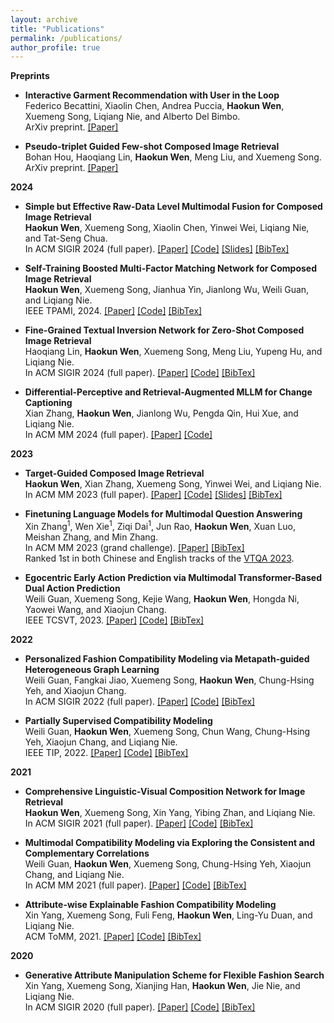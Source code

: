 ```yaml
---
layout: archive
title: "Publications"
permalink: /publications/
author_profile: true
---
```


**Preprints**  
  - **Interactive Garment Recommendation with User in the Loop**    
    Federico Becattini, Xiaolin Chen, Andrea Puccia, **Haokun Wen**, Xuemeng Song, Liqiang Nie, and Alberto Del Bimbo.  
    ArXiv preprint. [[Paper]](https://arxiv.org/abs/2402.11627)  

  - **Pseudo-triplet Guided Few-shot Composed Image Retrieval**    
    Bohan Hou, Haoqiang Lin, **Haokun Wen**, Meng Liu, and Xuemeng Song.  
    ArXiv preprint. [[Paper]](https://arxiv.org/abs/2407.06001)  

**2024**  
  - **Simple but Effective Raw-Data Level Multimodal Fusion for Composed Image Retrieval**   
    **Haokun Wen**, Xuemeng Song, Xiaolin Chen, Yinwei Wei, Liqiang Nie, and Tat-Seng Chua.      
    In ACM SIGIR 2024 (full paper). [[Paper]](https://arxiv.org/abs/2404.15875) [[Code]](https://github.com/haokunwen/DQU-CIR) [[Slides]](http://haokunwen.github.io/files/SIGIR24_DQU-CIR.pdf) [[BibTex]](https://dblp.org/rec/conf/sigir/WenSCWNC24.html?view=bibtex)  

  - **Self-Training Boosted Multi-Factor Matching Network for Composed Image Retrieval**    
    **Haokun Wen**, Xuemeng Song, Jianhua Yin, Jianlong Wu, Weili Guan, and Liqiang Nie.   
    IEEE TPAMI, 2024. [[Paper]](https://ieeexplore.ieee.org/abstract/document/10373096) [[Code]](https://anosite.wixsite.com/limn) [[BibTex]](https://dblp.org/rec/journals/pami/WenSYWGN24.html?view=bibtex)     

  - **Fine-Grained Textual Inversion Network for Zero-Shot Composed Image Retrieval**   
    Haoqiang Lin, **Haokun Wen**, Xuemeng Song, Meng Liu, Yupeng Hu, and Liqiang Nie.      
    In ACM SIGIR 2024 (full paper).  [[Paper]](https://dl.acm.org/doi/10.1145/3626772.3657831) [[Code]](https://github.com/ZiChao111/FTI4CIR) [[BibTex]](https://dblp.org/rec/conf/sigir/LinWS0HN24.html?view=bibtex)  

  - **Differential-Perceptive and Retrieval-Augmented MLLM for Change Captioning**  
    Xian Zhang, **Haokun Wen**, Jianlong Wu, Pengda Qin, Hui Xue, and Liqiang Nie.  
    In ACM MM 2024 (full paper). [[Paper]](https://openreview.net/attachment?id=eiGs5VCsYM&name=pdf) [[Code]](https://github.com/xianzhangzx/FINER-MLLM)    

**2023**  
  - **Target-Guided Composed Image Retrieval**   
    **Haokun Wen**, Xian Zhang, Xuemeng Song, Yinwei Wei, and Liqiang Nie.    
    In ACM MM 2023 (full paper). [[Paper]](https://arxiv.org/pdf/2309.01366.pdf) [[Code]](https://anosite.wixsite.com/tg-cir) [[Slides]](http://haokunwen.github.io/files/mm23-TG-CIR.pdf) [[BibTex]](https://dblp.org/rec/conf/mm/WenZSWN23.html?view=bibtex)    

  - **Finetuning Language Models for Multimodal Question Answering**  
    Xin Zhang$^1$, Wen Xie$^1$, Ziqi Dai$^1$, Jun Rao, **Haokun Wen**, Xuan Luo, Meishan Zhang, and Min Zhang.  
    In ACM MM 2023 (grand challenge). [[Paper]](http://haokunwen.github.io/files/acmmm2023_grandchallenge.pdf) [[BibTex]](https://dblp.org/rec/conf/mm/ZhangXDRWLZZ23.html?view=bibtex)    
    Ranked 1st in both Chinese and English tracks of the [VTQA 2023](https://visual-text-QA.github.io/).  

  - **Egocentric Early Action Prediction via Multimodal Transformer-Based Dual Action Prediction**    
    Weili Guan, Xuemeng Song, Kejie Wang, **Haokun Wen**, Hongda Ni, Yaowei Wang, and Xiaojun Chang.   
    IEEE TCSVT, 2023. [[Paper]](http://haokunwen.github.io/files/tcsvt2023.pdf) [[Code]](https://trace729.wixsite.com/trace) [[BibTex]](https://dblp.org/rec/journals/tcsv/GuanSWWNWC23.html?view=bibtex)    

**2022**
  - **Personalized Fashion Compatibility Modeling via Metapath-guided Heterogeneous Graph Learning**  
    Weili Guan, Fangkai Jiao, Xuemeng Song, **Haokun Wen**, Chung-Hsing Yeh, and Xiaojun Chang.    
    In ACM SIGIR 2022 (full paper). [[Paper]](http://haokunwen.github.io/files/acmsigir2022.pdf) [[Code]](https://anosite.wixsite.com/pfcm) [[BibTex]](https://dblp.org/rec/conf/sigir/GuanJSWYC22.html?view=bibtex)     

  - **Partially Supervised Compatibility Modeling**  
    Weili Guan, **Haokun Wen**, Xuemeng Song, Chun Wang, Chung-Hsing Yeh, Xiaojun Chang, and Liqiang Nie.  
    IEEE TIP, 2022. [[Paper]](http://haokunwen.github.io/files/tip2022.pdf) [[Code]](https://site2750.wixsite.com/ps-ocm) [[BibTex]](https://dblp.org/rec/journals/tip/GuanWSWYCN22.html?view=bibtex)  

**2021**
  - **Comprehensive Linguistic-Visual Composition Network for Image Retrieval**  
    **Haokun Wen**, Xuemeng Song, Xin Yang, Yibing Zhan, and Liqiang Nie.  
    In ACM SIGIR 2021 (full paper). [[Paper]](http://haokunwen.github.io/files/acmsigir2021.pdf) [[Code]](https://site2750.wixsite.com/clvcnet) [[BibTex]](https://dblp.org/rec/conf/sigir/WenSYZN21.html?view=bibtex)  

  - **Multimodal Compatibility Modeling via Exploring the Consistent and Complementary Correlations**  
    Weili Guan, **Haokun Wen**, Xuemeng Song, Chung-Hsing Yeh, Xiaojun Chang, and Liqiang Nie.  
    In ACM MM 2021 (full paper). [[Paper]](http://haokunwen.github.io/files/acmmm2021.pdf) [[Code]](https://site2750.wixsite.com/mmocm) [[BibTex]](https://dblp.org/rec/conf/mm/GuanWSYCN21.html?view=bibtex)  

  - **Attribute-wise Explainable Fashion Compatibility Modeling**  
    Xin Yang, Xuemeng Song, Fuli Feng, **Haokun Wen**, Ling-Yu Duan, and Liqiang Nie.  
    ACM ToMM, 2021. [[Paper]](http://haokunwen.github.io/files/acmtomm2021.pdf) [[Code]](https://joeyangbuer.wixsite.com/exfcm) [[BibTex]](https://dblp.org/rec/journals/tomccap/YangSFWDN21.html?view=bibtex)    

**2020**
  - **Generative Attribute Manipulation Scheme for Flexible Fashion Search**  
    Xin Yang, Xuemeng Song, Xianjing Han, **Haokun Wen**, Jie Nie, and Liqiang Nie.  
    In ACM SIGIR 2020 (full paper). [[Paper]](http://haokunwen.github.io/files/acmsigir2020.pdf) [[Code]](https://joeyangbuer.wixsite.com/amgan) [[BibTex]](https://dblp.org/rec/conf/sigir/YangSHWNN20.html?view=bibtex)  
    




